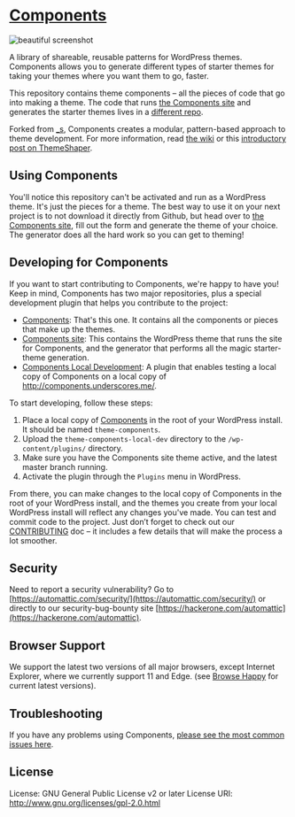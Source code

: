 # [Components](http://components.underscores.me)

![beautiful screenshot](http://components.underscores.me/content/themes/components.underscores.me/screenshot.png)

A library of shareable, reusable patterns for WordPress themes. Components allows you to generate different types of starter themes for taking your themes where you want them to go, faster.

This repository contains theme components – all the pieces of code that go into making a theme. The code that runs [the Components site](http://components.underscores.me) and generates the starter themes lives in a [different repo](https://github.com/Automattic/components.underscores.me).

Forked from [_s](https://github.com/Automattic/_s), Components creates a modular, pattern-based approach to theme
development. For more information, read [the wiki](https://github.com/Automattic/theme-components/wiki) or this [introductory post on ThemeShaper](https://themeshaper.com/2016/02/09/introducing-components/).

## Using Components

You'll notice this repository can't be activated and run as a WordPress theme. It's just the pieces for a theme. The best way to use it on your next project is to not download it directly from Github, but head over to [the Components site](http://components.underscores.me), fill out the form and generate the theme of your choice. The generator does all the hard work so you can get to theming!

## Developing for Components

If you want to start contributing to Components, we're happy to have you! Keep in mind, Components has two major repositories, plus a special development plugin that helps you contribute to the project:

* [Components](https://github.com/Automattic/theme-components): That's this one. It contains all the components or pieces that make up the themes.
* [Components site](https://github.com/Automattic/components.underscores.me): This contains the WordPress theme that runs the site for Components, and the generator that performs all the magic starter-theme generation.
* [Components Local Development](https://github.com/Automattic/theme-components-local-development): A plugin that enables testing a local copy of Components on a local copy of http://components.underscores.me/.

To start developing, follow these steps:

1. Place a local copy of [Components](https://github.com/Automattic/theme-components) in the root of your WordPress install. It should be named `theme-components`.
2. Upload the `theme-components-local-dev` directory to the `/wp-content/plugins/` directory.
3. Make sure you have the Components site theme active, and the latest master branch running.
4. Activate the plugin through the `Plugins` menu in WordPress.

From there, you can make changes to the local copy of Components in the root of your WordPress install, and the themes you create from your local WordPress install will reflect any changes you've made. You can test and commit code to the project. Just don’t forget to check out our [CONTRIBUTING](./.github/CONTRIBUTING.md) doc – it includes a few details that will make the process a lot smoother.

## Security

Need to report a security vulnerability? Go to [https://automattic.com/security/](https://automattic.com/security/) or directly to our security-bug-bounty site [https://hackerone.com/automattic](https://hackerone.com/automattic).

## Browser Support

We support the latest two versions of all major browsers, except Internet Explorer, where we currently support 11 and Edge.  (see [Browse Happy](http://browsehappy.com) for current latest versions).

## Troubleshooting

If you have any problems using Components, [please see the most common issues here](https://github.com/Automattic/theme-components/wiki/Troubleshooting).

## License

License: GNU General Public License v2 or later
License URI: http://www.gnu.org/licenses/gpl-2.0.html
